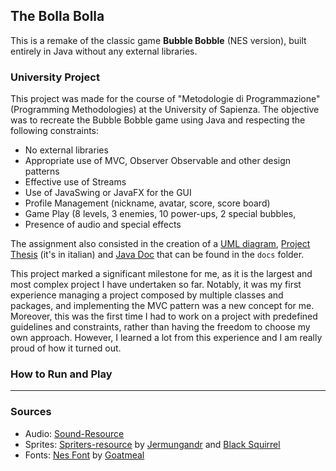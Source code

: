 ## The Bolla Bolla

This is a remake of the classic game **Bubble Bobble** (NES version), built entirely in Java without any external libraries. 

### University Project

This project was made for the course of "Metodologie di Programmazione" (Programming Methodologies) at the University of Sapienza. The objective was to recreate the Bubble Bobble game using Java and respecting the following constraints:
- No external libraries
- Appropriate use of MVC, Observer Observable and other design patterns
- Effective use of Streams
- Use of JavaSwing or JavaFX for the GUI
- Profile Management (nickname, avatar, score, score board)
- Game Play (8 levels, 3 enemies, 10 power-ups, 2 special bubbles, 
- Presence of audio and special effects

The assignment also consisted in the creation of a [UML diagram](docs/UML.pdf), [Project Thesis](docs/relazione.pdf) (it's in italian) and [Java Doc](../docs/JavaDoc/index.html) that can be found in the `docs` folder.

This project marked a significant milestone for me, as it is the largest and most complex project I have undertaken so far. Notably, it was my first experience managing a project composed by multiple classes and packages, and implementing the MVC pattern was a new concept for me. Moreover, this was the first time I had to work on a project with predefined guidelines and constraints, rather than having the freedom to choose my own approach. However, I learned a lot from this experience and I am really proud of how it turned out.

### How to Run and Play

---

### Sources
- Audio: [Sound-Resource](https://www.sounds-resource.com/nes/bubblebobble/sound/3719/)
- Sprites: [Spriters-resource](https://www.spriters-resource.com/nes/bublbobl/sheet/70239/) by [Jermungandr](https://www.spriters-resource.com/submitter/Jermungandr/) and [Black Squirrel](https://www.spriters-resource.com/submitter/Black+Squirrel/)
- Fonts: [Nes Font](https://fontstruct.com/fontstructions/show/406653/nintendo_nes_font) by [Goatmeal](https://fontstruct.com/fontstructors/140159/goatmeal)